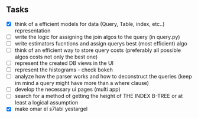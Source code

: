## Tasks

- [x] think of a efficient models for data (Query, Table, index, etc..) representation
- [ ] write the logic for assigning the join algos to the query (in query.py)
- [ ] write estimators fucntions and assign querys best (most efficient) algo
- [ ] think of an efficient way to store query costs (preferably all possible algos costs not only the best one)
- [ ] represent the created DB views in the UI
- [ ] represent the histograms - check bokeh
- [ ] analyze how the parser works and how to deconstruct the queries (keep im mind a query might have more than a where clause)
- [ ] develop the necessary ui pages (multi app)
- [ ] search for a method of getting the height of THE INDEX B-TREE or at least a logical assumption
- [x] make omar el s7labi yestargel
